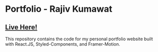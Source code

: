 # Portfolio - Rajiv Kumawat

## [Live Here!]()

This repository contains the code for my personal portfolio website built with React.JS, Styled-Components, and Framer-Motion.


